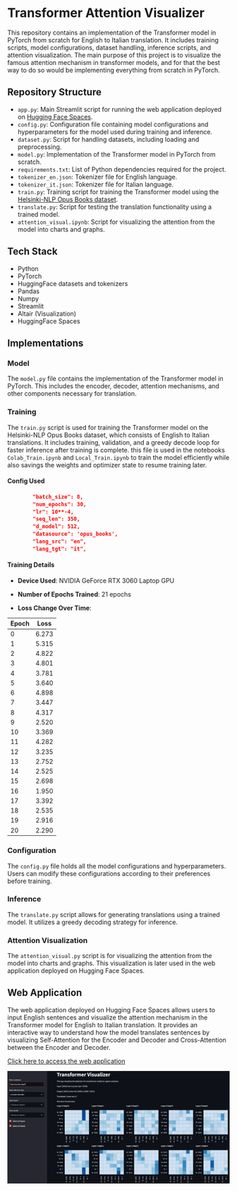 # Transformer Attention Visualizer

This repository contains an implementation of the Transformer model in PyTorch from scratch for English to Italian translation. It includes training scripts, model configurations, dataset handling, inference scripts, and attention visualization.
The main purpose of this project is to visualize the famous attention mechanism in transformer models, and for that the best way to do so would be implementing everything from scratch in PyTorch.

## Repository Structure

- `app.py`: Main Streamlit script for running the web application deployed on [Hugging Face Spaces](https://dekode-transformer-visualizer.hf.space).
- `config.py`: Configuration file containing model configurations and hyperparameters for the model used during training and inference.
- `dataset.py`: Script for handling datasets, including loading and preprocessing.
- `model.py`: Implementation of the Transformer model in PyTorch from scratch.
- `requirements.txt`: List of Python dependencies required for the project.
- `tokenizer_en.json`: Tokenizer file for English language.
- `tokenizer_it.json`: Tokenizer file for Italian language.
- `train.py`: Training script for training the Transformer model using the [Helsinki-NLP Opus Books dataset](https://huggingface.co/datasets/Helsinki-NLP/opus_books).
- `translate.py`: Script for testing the translation functionality using a trained model.
- `attention_visual.ipynb`: Script for visualizing the attention from the model into charts and graphs.

## Tech Stack
- Python
- PyTorch
- HuggingFace datasets and tokenizers
- Pandas
- Numpy
- Streamlit
- Altair (Visualization)
- HuggingFace Spaces

## Implementations

### Model

The `model.py` file contains the implementation of the Transformer model in PyTorch. This includes the encoder, decoder, attention mechanisms, and other components necessary for translation.

### Training

The `train.py` script is used for training the Transformer model on the Helsinki-NLP Opus Books dataset, which consists of English to Italian translations. It includes training, validation, and a greedy decode loop for faster inference after training is complete. this file is used in the notebooks `Colab_Train.ipynb` and `Local_Train.ipynb` to train the model efficiently while also savings the weights and optimizer state to resume training later.

#### Config Used
```json
        "batch_size": 8,
        "num_epochs": 30,
        "lr": 10**-4,
        "seq_len": 350,
        "d_model": 512,
        "datasource": 'opus_books',
        "lang_src": "en",
        "lang_tgt": "it",
```

#### Training Details

- **Device Used**: NVIDIA GeForce RTX 3060 Laptop GPU

- **Number of Epochs Trained**: 21 epochs

- **Loss Change Over Time**:

| Epoch | Loss     |
|-------|----------|
| 0     | 6.273    |
| 1     | 5.315    |
| 2     | 4.822    |
| 3     | 4.801    |
| 4     | 3.781    |
| 5     | 3.640    |
| 6     | 4.898    |
| 7     | 3.447    |
| 8     | 4.317    |
| 9     | 2.520    |
| 10    | 3.369    |
| 11    | 4.282    |
| 12    | 3.235    |
| 13    | 2.752    |
| 14    | 2.525    |
| 15    | 2.698    |
| 16    | 1.950    |
| 17    | 3.392    |
| 18    | 2.535    |
| 19    | 2.916    |
| 20    | 2.290    |

### Configuration

The `config.py` file holds all the model configurations and hyperparameters. Users can modify these configurations according to their preferences before training.

### Inference

The `translate.py` script allows for generating translations using a trained model. It utilizes a greedy decoding strategy for inference.

### Attention Visualization

The `attention_visual.py` script is for visualizing the attention from the model into charts and graphs. This visualization is later used in the web application deployed on Hugging Face Spaces.

## Web Application

The web application deployed on Hugging Face Spaces allows users to input English sentences and visualize the attention mechanism in the Transformer model for English to Italian translation. It provides an interactive way to understand how the model translates sentences by visualizing Self-Attention for the Encoder and Decoder and Cross-Attention between the Encoder and Decoder.

[Click here to access the web application](https://dekode-transformer-visualizer.hf.space)

![Web App](image_2024-04-29_135932712.png)
